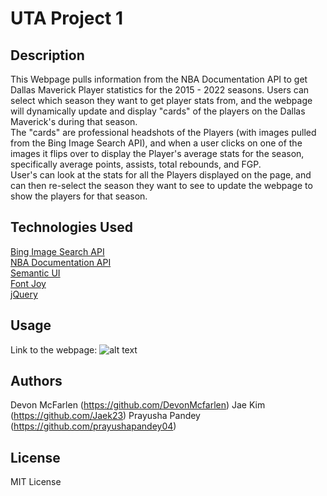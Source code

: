 # UTA Project 1

## Description

This Webpage pulls information from the NBA Documentation API to get Dallas Maverick Player statistics for the 2015 - 2022 seasons. Users can select which season they want to get player stats from,
and the webpage will dynamically update and display "cards" of the players on the Dallas Maverick's during that season. 
<br>
The "cards" are professional headshots of the Players (with images pulled from the Bing Image Search API), and when a user clicks on one of the images it flips over to display the Player's average stats for the season, specifically average points, assists, total rebounds, and FGP. 
<br>
User's can look at the stats for all the Players displayed on the page, and can then re-select the season they want to see to update the webpage to show the players for that season.

## Technologies Used

[Bing Image Search API](https://rapidapi.com/microsoft-azure-org-microsoft-cognitive-services/api/bing-image-search1/) <br>
[NBA Documentation API](https://rapidapi.com/api-sports/api/api-nba/) <br>
[Semantic UI](https://semantic-ui.com/usage/layout.html) <br>
[Font Joy](https://fontjoy.com) <br>
[jQuery](https://jqueryui.com/) <br>


## Usage

Link to the webpage: 
![alt text]()

## Authors

Devon McFarlen (https://github.com/DevonMcfarlen)
Jae Kim (https://github.com/Jaek23)
Prayusha Pandey (https://github.com/prayushapandey04)

## License

MIT License